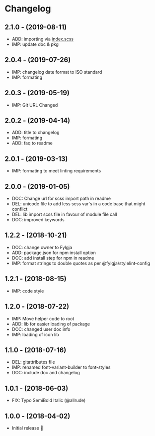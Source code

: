 # Changelog

## 2.1.0 - (2019-08-11)
* ADD: importing via [index.scss](https://sass-lang.com/documentation/at-rules/import#index-files)
* IMP: update doc & pkg

## 2.0.4 - (2019-07-26)
* IMP: changelog date format to ISO standard
* IMP: formating

## 2.0.3 - (2019-05-19)
* IMP: Git URL Changed

## 2.0.2 - (2019-04-14)
* ADD: title to changelog
* IMP: formating
* ADD: faq to readme

## 2.0.1 - (2019-03-13)
* IMP: formating to meet linting requirements

## 2.0.0 - (2019-01-05)
* DOC: Change url for scss import path in readme
* DEL: unicode file to add less scss var's in a code base that might conflict
* DEL: lib import scss file in favour of module file call
* DOC: improved keywords

## 1.2.2 - (2018-10-21)
* DOC: change owner to Fylgja
* ADD: package.json for npm install option
* DOC: add install step for npm in readme
* IMP: format strings to double quotes as per @fylgja/stylelint-config

## 1.2.1 - (2018-08-15)
* IMP: code style

## 1.2.0 - (2018-07-22)
* IMP: Move helper code to root
* ADD: lib for easier loading of package
* DOC: changed user doc info
* IMP: loading of icon lib

## 1.1.0 - (2018-07-16)
* DEL: gitattributes file
* IMP: renamed font-variant-builder to font-styles
* DOC: include doc and changelog

## 1.0.1 - (2018-06-03)
* FIX: Typo SemiBold Italic (@allrude)

## 1.0.0 - (2018-04-02)
* Initial release 🎉
